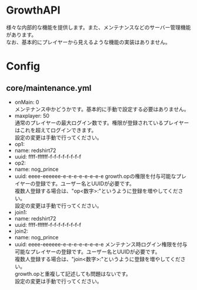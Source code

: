 # GrowthAPI
様々な内部的な機能を提供します。また、メンテナンスなどのサーバー管理機能があります。  
なお、基本的にプレイヤーから見えるような機能の実装はありません。

# Config
## core/maintenance.yml
* onMain: 0  
メンテナンス中かどうかです。基本的に手動で設定する必要はありません。
* maxplayer: 50  
通常のプレイヤーの最大ログイン数です。権限が登録されているプレイヤーはこれを超えてログインできます。  
設定の変更は手動で行ってください。
* op1: 
*   name: redshirt72
*   uuid: ffff-ffffff-f-f-f-f-f-f-f-f
* op2: 
*   name: nog_prince
*   uuid: eeee-eeeeee-e-e-e-e-e-e-e-e
growth.opの権限を付与可能なプレイヤーの登録です。ユーザー名とUUIDが必要です。  
複数人登録する場合は、"op\<数字\>:"というように登録を増やしてください。  
設定の変更は手動で行ってください。
* join1: 
*   name: redshirt72
*   uuid: ffff-ffffff-f-f-f-f-f-f-f-f
* join2: 
*   name: nog_prince
*   uuid: eeee-eeeeee-e-e-e-e-e-e-e-e
メンテナンス時ログイン権限を付与可能なプレイヤーの登録です。ユーザー名とUUIDが必要です。  
複数人登録する場合は、"join\<数字\>:"というように登録を増やしてください。  
growth.opと重複して記述しても問題はないです。  
設定の変更は手動で行ってください。
